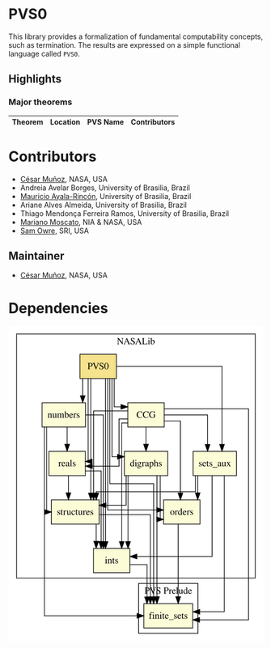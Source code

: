# PVS0

This library provides a formalization of fundamental computability concepts, such as termination.
The results are expressed on a simple functional language called `PVS0`.

## Highlights

### Major theorems

| Theorem | Location | PVS Name | Contributors |
| --- | --- | --- | --- |

# Contributors
* [César Muñoz](http://shemesh.larc.nasa.gov/people/cam), NASA, USA
* Andreia Avelar Borges, University of Brasilia, Brazil
* [Mauricio Ayala-Rincón](http://www.mat.unb.br/~ayala), University of Brasilia, Brazil
* Ariane Alves Almeida, University of Brasilia, Brazil
* Thiago Mendonça Ferreira Ramos, University of Brasilia, Brazil
* [Mariano Moscato](https://www.nianet.org/directory/research-staff/mariano-moscato/), NIA & NASA, USA
* [Sam Owre](http://www.csl.sri.com/users/owre), SRI, USA

## Maintainer
* [César Muñoz](http://shemesh.larc.nasa.gov/people/cam), NASA, USA

# Dependencies
![dependency graph](./PVS0.svg "Dependency Graph")
